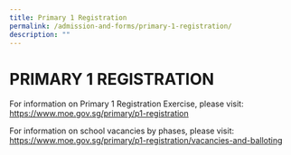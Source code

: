 ```yaml
---
title: Primary 1 Registration
permalink: /admission-and-forms/primary-1-registration/
description: ""
---
```


# PRIMARY 1 REGISTRATION

For information on Primary 1 Registration Exercise, please visit:  
<a href="https://www.moe.gov.sg/primary/p1-registration" target = "_blank">https://www.moe.gov.sg/primary/p1-registration</a>

  
For information on school vacancies by phases, please visit:  
<a href="https://www.moe.gov.sg/primary/p1-registration/vacancies-and-balloting" target = "_blank">https://www.moe.gov.sg/primary/p1-registration/vacancies-and-balloting</a>
  
